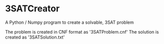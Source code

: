 # 3SATCreator
A Python / Numpy program to create a solvable, 3SAT problem

The problem is created in CNF format as '3SATProblem.cnf'
The solution is created as '3SATSolution.txt'

